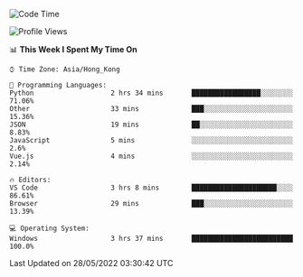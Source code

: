 <!--START_SECTION:waka-->
![Code Time](http://img.shields.io/badge/Code%20Time-16%20hrs%2040%20mins-blue)

![Profile Views](http://img.shields.io/badge/Profile%20Views-130-blue)

📊 **This Week I Spent My Time On** 

```text
⌚︎ Time Zone: Asia/Hong_Kong

💬 Programming Languages: 
Python                   2 hrs 34 mins       █████████████████░░░░░░░░   71.06% 
Other                    33 mins             ███░░░░░░░░░░░░░░░░░░░░░░   15.36% 
JSON                     19 mins             ██░░░░░░░░░░░░░░░░░░░░░░░   8.83% 
JavaScript               5 mins              ░░░░░░░░░░░░░░░░░░░░░░░░░   2.6% 
Vue.js                   4 mins              ░░░░░░░░░░░░░░░░░░░░░░░░░   2.14%

🔥 Editors: 
VS Code                  3 hrs 8 mins        █████████████████████░░░░   86.61% 
Browser                  29 mins             ███░░░░░░░░░░░░░░░░░░░░░░   13.39%

💻 Operating System: 
Windows                  3 hrs 37 mins       █████████████████████████   100.0%

```


 Last Updated on 28/05/2022 03:30:42 UTC
<!--END_SECTION:waka-->
